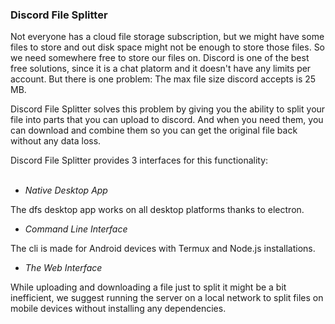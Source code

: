 ### Discord File Splitter

Not everyone has a cloud file storage subscription, but we might have some files to store and out disk space might not be enough to store those files. So we need somewhere free to store our files on. Discord is one of the best free solutions, since it is a chat platorm and it doesn't have any limits per account. But there is one problem: The max file size discord accepts is 25 MB.


Discord File Splitter solves this problem by giving you the ability to split your file into parts that you can upload to discord. And when you need them, you can download and combine them so you can get the original file back without any data loss.

Discord File Splitter provides 3 interfaces for this functionality: <br><br>

- *Native Desktop App* 

  
The dfs desktop app works on all desktop platforms thanks to electron.
- *Command Line Interface*

  
The cli is made for Android devices with Termux and Node.js installations.
- *The Web Interface*


While uploading and downloading a file just to split it might be a bit inefficient, we suggest running the server on a local network to split files on mobile devices without installing any dependencies.


